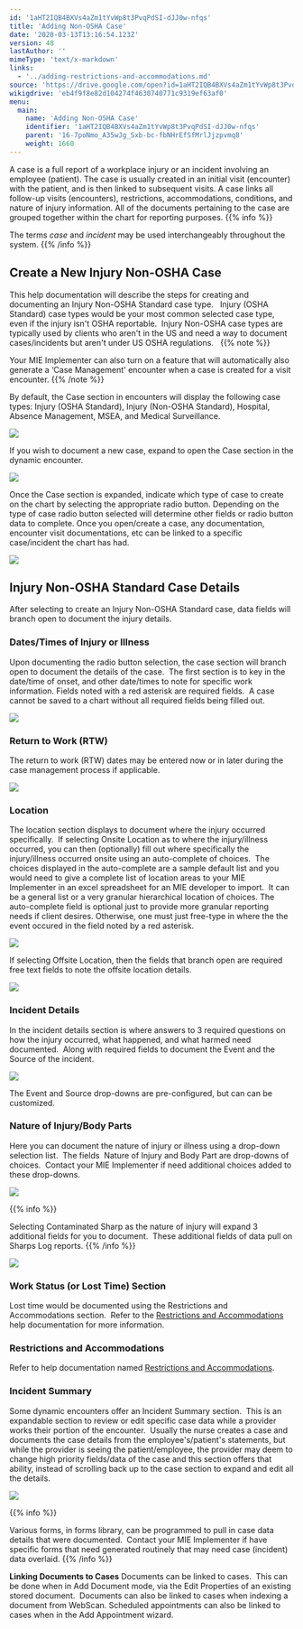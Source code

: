 ```yaml
---
id: '1aHT2IQB4BXVs4aZm1tYvWp8t3PvqPdSI-dJJ0w-nfqs'
title: 'Adding Non-OSHA Case'
date: '2020-03-13T13:16:54.123Z'
version: 48
lastAuthor: ''
mimeType: 'text/x-markdown'
links:
  - '../adding-restrictions-and-accommodations.md'
source: 'https://drive.google.com/open?id=1aHT2IQB4BXVs4aZm1tYvWp8t3PvqPdSI-dJJ0w-nfqs'
wikigdrive: 'eb4f9f8e82d104274f4630740771c9319ef63af0'
menu:
  main:
    name: 'Adding Non-OSHA Case'
    identifier: '1aHT2IQB4BXVs4aZm1tYvWp8t3PvqPdSI-dJJ0w-nfqs'
    parent: '16-7poNmo_A35wJg_Sxb-bc-fbNHrEfSfMrlJjzpvmq8'
    weight: 1660
---
```

A case is a full report of a workplace injury or an incident involving an employee (patient). The case is usually created in an initial visit (encounter) with the patient, and is then linked to subsequent visits. A case links all follow-up visits (encounters), restrictions, accommodations, conditions, and nature of injury information. All of the documents pertaining to the case are grouped together within the chart for reporting purposes.
{{% info %}}

The terms *case* and *incident* may be used interchangeably throughout the system.
{{% /info %}}


## **Create a New Injury Non-OSHA Case**

This help documentation will describe the steps for creating and documenting an Injury Non-OSHA Standard case type.   Injury (OSHA Standard) case types would be your most common selected case type, even if the injury isn't OSHA reportable.  Injury Non-OSHA case types are typically used by clients who aren't in the US and need a way to document cases/incidents but aren't under US OSHA regulations.  
{{% note %}}

Your MIE Implementer can also turn on a feature that will automatically also generate a ‘Case Management' encounter when a case is created for a visit encounter.
{{% /note %}}

By default, the Case section in encounters will display the following case types: Injury (OSHA Standard), Injury (Non-OSHA Standard), Hospital, Absence Management, MSEA, and Medical Surveillance.

![](adding-non-osha-case.assets/1000020100000485000000ACD6A654510ED8911B.png)

If you wish to document a new case, expand to open the Case section in the dynamic encounter.

![](adding-non-osha-case.assets/10000201000004A400000102E5623BD7A1337E27.png)

Once the Case section is expanded, indicate which type of case to create on the chart by selecting the appropriate radio button. Depending on the type of case radio button selected will determine other fields or radio button data to complete. Once you open/create a case, any documentation, encounter visit documentations, etc can be linked to a specific case/incident the chart has had.

![](adding-non-osha-case.assets/1000020100000485000000AC0B7F88A2824C21A4.png)


## **Injury Non-OSHA Standard Case Details**

After selecting to create an Injury Non-OSHA Standard case, data fields will branch open to document the injury details.

### **Dates/Times of Injury or Illness**

Upon documenting the radio button selection, the case section will branch open to document the details of the case.  The first section is to key in the date/time of onset, and other date/times to note for specific work information. Fields noted with a red asterisk are required fields.  A case cannot be saved to a chart without all required fields being filled out.

![](adding-non-osha-case.assets/10000201000002DD00000074B56E7068754116BD.png)


### **Return to Work (RTW)**

The return to work (RTW) dates may be entered now or in later during the case management process if applicable.   

![](adding-non-osha-case.assets/100002010000021F00000062D4B696F8C4A8D22E.png)

### **Location**

The location section displays to document where the injury occurred specifically.  If selecting Onsite Location as to where the injury/illness occurred, you can then (optionally) fill out where specifically the injury/illness occurred onsite using an auto-complete of choices.  The choices displayed in the auto-complete are a sample default list and you would need to give a complete list of location areas to your MIE Implementer in an excel spreadsheet for an MIE developer to import.  It can be a general list or a very granular hierarchical location of choices. The auto-complete field is optional just to provide more granular reporting needs if client desires. Otherwise, one must just free-type in where the the event occured in the field noted by a red asterisk.

![](adding-non-osha-case.assets/100002010000032D0000008C5B042DFD20F96368.png)

If selecting Offsite Location, then the fields that branch open are required free text fields to note the offsite location details.

![](adding-non-osha-case.assets/10000201000002DC00000126F512EFA34C758892.png)


### **Incident Details**

In the incident details section is where answers to 3 required questions on how the injury occurred, what happened, and what harmed need documented.  Along with required fields to document the Event and the Source of the incident.

![](adding-non-osha-case.assets/10000201000004720000016DA257D9C0272666AA.png)

The Event and Source drop-downs are pre-configured, but can can be customized.

### **Nature of Injury/Body Parts**

Here you can document the nature of injury or illness using a drop-down selection list.  The fields  Nature of Injury and Body Part are drop-downs of choices.  Contact your MIE Implementer if need additional choices added to these drop-downs.

![](adding-non-osha-case.assets/10000201000004710000006C25EAEE846F0D5DA2.png)

{{% info %}}

Selecting Contaminated Sharp as the nature of injury will expand 3 additional fields for you to document.  These additional fields of data pull on Sharps Log reports.
{{% /info %}}

![](adding-non-osha-case.assets/100002010000048C0000006350D77CF3D2BE5579.png)


### **Work Status (or Lost Time) Section**

Lost time would be documented using the Restrictions and Accommodations section.  Refer to the [Restrictions and Accommodations](../adding-restrictions-and-accommodations.md) help documentation for more information.

### **Restrictions and Accommodations**

Refer to help documentation named [Restrictions and Accommodations](../adding-restrictions-and-accommodations.md).

### **Incident Summary**

Some dynamic encounters offer an Incident Summary section.  This is an expandable section to review or edit specific case data while a provider works their portion of the encounter.  Usually the nurse creates a case and documents the case details from the employee's/patient's statements, but while the provider is seeing the patient/employee, the provider may deem to change high priority fields/data of the case and this section offers that ability, instead of scrolling back up to the case section to expand and edit all the details.

![](adding-non-osha-case.assets/10000201000004AD00000117F36500A8EA4C0E57.png)

{{% info %}}

Various forms, in forms library, can be programmed to pull in case data details that were documented.  Contact your MIE Implementer if have specific forms that need generated routinely that may need case (incident) data overlaid.
{{% /info %}}


**Linking Documents to Cases**
Documents can be linked to cases.  This can be done when in Add Document mode, via the Edit Properties of an existing stored document.  Documents can also be linked to cases when indexing a document from WebScan. Scheduled appointments can also be linked to cases when in the Add Appointment wizard.
